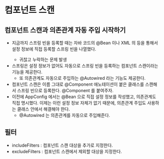 # 컴포넌트 스캔

## 컴포넌트 스캔과 의존관계 자동 주입 시작하기
- 지금까지 스프링 빈을 등록할 때는 자바 코드의 @Bean 이나 XML 의 <bean> 등을 통해서 설정 정보에 직접 등록할 스프링 빈을 나열했다. 
  - 귀찮고 누락하는 문제 발생
- 스프링은 설정 정보가 없어도 자동으로 스프링 빈을 등록하는 컴포넌트 스캔이라는 기능을 제공한다.
  - 또 의존관계도 자동으로 주입하는 @Autowired 라는 기능도 제공한다.
- 컴포넌트 스캔은 이름 그대로 @Component 애노테이션이 붙은 클래스를 스캔해서 스프링 빈으로 등록한다. @Component 를 붙여주자.
- 이전에 AppConfig 에서는 @Bean 으로 직접 설정 정보를 작성했고, 의존관계도 직접 명시했다. 이제는 이런 설정 정보 자체가 없기 때문에, 의존관계 주입도 사용하는 클래스 안에서 해결해야 한다. 
  - @Autowired 는 의존관계를 자동으로 주입해준다. 

## 필터
- includeFilters : 컴포넌트 스캔 대상을 추가로 지정한다. 
- excludeFilters : 컴포넌트 스캔에서 제외할 대상을 지정한다.